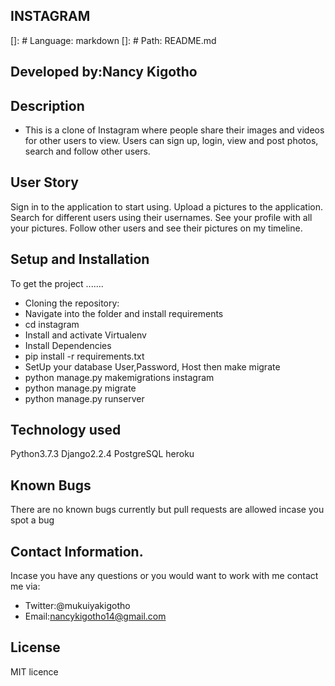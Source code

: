 ## INSTAGRAM
[]: # Language: markdown
[]: # Path: README.md
## Developed by:Nancy Kigotho
## Description
* This is a clone of Instagram where people share their images and videos for other users to view. Users can sign up, login, view and post photos, search and follow other users.
## User Story
Sign in to the application to start using.
Upload a pictures to the application.
Search for different users using their usernames.
See your profile with all your pictures.
Follow other users and see their pictures on my timeline.
## Setup and Installation
To get the project .......

* Cloning the repository:
* Navigate into the folder and install requirements
* cd instagram
* Install and activate Virtualenv
* Install Dependencies
* pip install -r requirements.txt 
* SetUp your database User,Password, Host then make migrate
* python manage.py makemigrations instagram
* python manage.py migrate
* python manage.py runserver
## Technology used
Python3.7.3
Django2.2.4
PostgreSQL
heroku

## Known Bugs
There are no known bugs currently but pull requests are allowed incase you spot a bug

## Contact Information.
Incase you have any questions or you would want to work with me contact me via:
* Twitter:@mukuiyakigotho
* Email:nancykigotho14@gmail.com
## License
MIT licence
